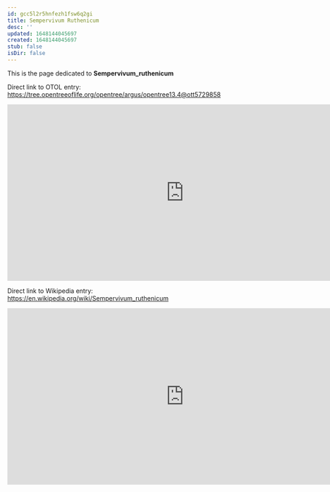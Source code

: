 ```yaml
---
id: gcc5l2r5hnfezh1fsw6q2gi
title: Sempervivum Ruthenicum
desc: ''
updated: 1648144045697
created: 1648144045697
stub: false
isDir: false
---
```

This is the page dedicated to **Sempervivum_ruthenicum**


Direct link to OTOL entry: https://tree.opentreeoflife.org/opentree/argus/opentree13.4@ott5729858



<html>
    <body>
    <iframe src="https://tree.opentreeoflife.org/opentree/argus/opentree13.4@ott5729858"
    width="800" height="400" frameborder="0" allowfullscreen> </iframe>
    </body>
</html>
    


Direct link to Wikipedia entry: https://en.wikipedia.org/wiki/Sempervivum_ruthenicum



<html>
    <body>
    <iframe src="https://en.wikipedia.org/wiki/Sempervivum_ruthenicum"
    width="800" height="400" frameborder="0" allowfullscreen> </iframe>
    </body>
</html>
    
